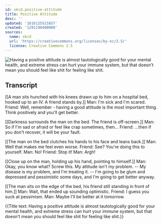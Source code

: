 ```yaml
---
id: xkcd.positive-attitude
title: Positive Attitude
desc: ''
updated: '1616125521657'
created: '1291190400000'
sources:
  name: xkcd
  url: 'https://creativecommons.org/licenses/by-nc/2.5/'
  license: Creative Commons 2.5
---
```

![Having a positive attitude is almost tautologically good for your mental health, and extreme stress can hurt your immune system, but that doesn't mean you should feel like shit for feeling like shit.](https://imgs.xkcd.com/comics/positive_attitude.png)

## Transcript
[[A man sits hunched with his knees drawn up to him on a hospital bed, hooked up to an IV. A friend stands by.]]
Man: I'm sick and I'm scared.
Friend: Well, remember - having a good attitude is the most important thing. Think positively and you'll get better.

[[Darkness surrounds the man on the bed. The friend is off-screen.]]
Man: So if I'm sad or afraid or feel like crap sometimes, then...
Friend: ...then if you don't recover, it will be 
your fault.


[[The man on the bed clutches his hands to his face and leans back.]]
Man: Well that makes me feel even worse.
Friend: See? You're doing this to yourself.
Man: No!
Friend: Stop it!
Man: Argh!

[[Close up on the man, holding up his hand, pointing to himself.]]
Man: Okay, you know what? Screw this. My attitude isn't my problem. -- My 
disease
 is my problem, and I'm treating it. -- I'm going to be glum and depressed and pessimistic some days, and I'm going to 
get better anyway.


[[The man sits on the edge of the bed, his friend still standing in front of him.]]
Man: Wait, that ended up sounding optimistic.
Friend: I guess you suck at pessimism.
Man: Maybe I'll be better at it tomorrow.

{{Title text: Having a positive attitude is almost tautologically good for your mental health, and extreme stress can hurt your immune system, but that doesn't mean you should feel like shit for feeling like shit.}}
